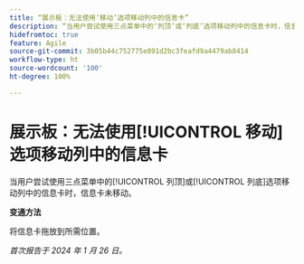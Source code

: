 ```yaml
---
title: “展示板：无法使用‘移动’选项移动列中的信息卡”
description: “当用户尝试使用三点菜单中的‘列顶’或‘列底’选项移动列中的信息卡时，信息卡未移动。”
hidefromtoc: true
feature: Agile
source-git-commit: 3b05b44c752775e891d2bc3feafd9a4479ab8414
workflow-type: ht
source-wordcount: '100'
ht-degree: 100%

---
```



# 展示板：无法使用[!UICONTROL 移动]选项移动列中的信息卡

当用户尝试使用三点菜单中的[!UICONTROL 列顶]或[!UICONTROL 列底]选项移动列中的信息卡时，信息卡未移动。

**变通方法**

将信息卡拖放到所需位置。

_首次报告于 2024 年 1 月 26 日。_

